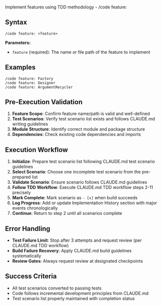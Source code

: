 Implement features using TDD methodology - /code feature: <feature>

## Syntax

```
/code feature: <feature>
```

**Parameters:**
- `feature` (required): The name or file path of the feature to implement

## Examples

```
/code feature: Factory
/code feature: Designer
/code feature: ArgumentRecycler
```

## Pre-Execution Validation
1. **Feature Scope**: Confirm feature name/path is valid and well-defined
2. **Test Scenarios**: Verify test scenario list exists and follows CLAUDE.md writing guidelines
3. **Module Structure**: Identify correct module and package structure
4. **Dependencies**: Check existing code dependencies and imports

## Execution Workflow
1. **Initialize**: Prepare test scenario list following CLAUDE.md test scenario guidelines
2. **Select Scenario**: Choose one incomplete test scenario from the pre-prepared list
3. **Validate Scenario**: Ensure scenario follows CLAUDE.md guidelines
4. **Follow TDD Workflow**: Execute CLAUDE.md TDD workflow steps 2-11 precisely
5. **Mark Complete**: Mark scenario as `- [x]` when build succeeds
6. **Log Progress**: Add or update Implementation History section with major events chronologically
7. **Continue**: Return to step 2 until all scenarios complete

## Error Handling
- **Test Failure Limit**: Stop after 3 attempts and request review (per CLAUDE.md TDD workflow)
- **Build Failure Recovery**: Apply CLAUDE.md build guidelines systematically
- **Review Gates**: Always request review at designated checkpoints

## Success Criteria
- All test scenarios converted to passing tests
- Code follows incremental development principles from CLAUDE.md
- Test scenario list properly maintained with completion status
